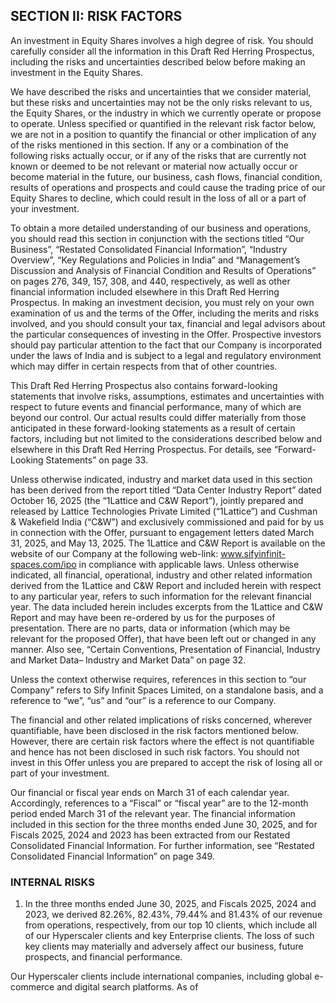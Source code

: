 ## SECTION II: RISK FACTORS

An investment in Equity Shares involves a high degree of risk. You should carefully consider all the information in this Draft Red Herring Prospectus, including the risks and uncertainties described below before making an investment in the Equity Shares.

We have described the risks and uncertainties that we consider material, but these risks and uncertainties may not be the only risks relevant to us, the Equity Shares, or the industry in which we currently operate or propose to operate. Unless specified or quantified in the relevant risk factor below, we are not in a position to quantify the financial or other implication of any of the risks mentioned in this section. If any or a combination of the following risks actually occur, or if any of the risks that are currently not known or deemed to be not relevant or material now actually occur or become material in the future, our business, cash flows, financial condition, results of operations and prospects and could cause the trading price of our Equity Shares to decline, which could result in the loss of all or a part of your investment.

To obtain a more detailed understanding of our business and operations, you should read this section in conjunction with the sections titled “Our Business”, “Restated Consolidated Financial Information”, “Industry Overview”, “Key Regulations and Policies in India” and “Management’s Discussion and Analysis of Financial Condition and Results of Operations” on pages 276, 349, 157, 308, and 440, respectively, as well as other financial information included elsewhere in this Draft Red Herring Prospectus. In making an investment decision, you must rely on your own examination of us and the terms of the Offer, including the merits and risks involved, and you should consult your tax, financial and legal advisors about the particular consequences of investing in the Offer. Prospective investors should pay particular attention to the fact that our Company is incorporated under the laws of India and is subject to a legal and regulatory environment which may differ in certain respects from that of other countries.

This Draft Red Herring Prospectus also contains forward-looking statements that involve risks, assumptions, estimates and uncertainties with respect to future events and financial performance, many of which are beyond our control. Our actual results could differ materially from those anticipated in these forward-looking statements as a result of certain factors, including but not limited to the considerations described below and elsewhere in this Draft Red Herring Prospectus. For details, see “Forward-Looking Statements” on page 33.

Unless otherwise indicated, industry and market data used in this section has been derived from the report titled “Data Center Industry Report” dated October 16, 2025 (the “1Lattice and C&W Report”), jointly prepared and released by Lattice Technologies Private Limited (“1Lattice”) and Cushman & Wakefield India (“C&W”) and exclusively commissioned and paid for by us in connection with the Offer, pursuant to engagement letters dated March 31, 2025, and May 13, 2025. The 1Lattice and C&W Report is available on the website of our Company at the following web-link: www.sifyinfinit-spaces.com/ipo in compliance with applicable laws. Unless otherwise indicated, all financial, operational, industry and other related information derived from the 1Lattice and C&W Report and included herein with respect to any particular year, refers to such information for the relevant financial year. The data included herein includes excerpts from the 1Lattice and C&W Report and may have been re-ordered by us for the purposes of presentation. There are no parts, data or information (which may be relevant for the proposed Offer), that have been left out or changed in any manner. Also see, “Certain Conventions, Presentation of Financial, Industry and Market Data– Industry and Market Data” on page 32.

Unless the context otherwise requires, references in this section to “our Company” refers to Sify Infinit Spaces Limited, on a standalone basis, and a reference to “we”, “us” and “our” is a reference to our Company.

The financial and other related implications of risks concerned, wherever quantifiable, have been disclosed in the risk factors mentioned below. However, there are certain risk factors where the effect is not quantifiable and hence has not been disclosed in such risk factors. You should not invest in this Offer unless you are prepared to accept the risk of losing all or part of your investment.

Our financial or fiscal year ends on March 31 of each calendar year. Accordingly, references to a “Fiscal” or “fiscal year” are to the 12-month period ended March 31 of the relevant year. The financial information included in this section for the three months ended June 30, 2025, and for Fiscals 2025, 2024 and 2023 has been extracted from our Restated Consolidated Financial Information. For further information, see “Restated Consolidated Financial Information” on page 349.

### INTERNAL RISKS

1. In the three months ended June 30, 2025, and Fiscals 2025, 2024 and 2023, we derived 82.26%, 82.43%, 79.44% and 81.43% of our revenue from operations, respectively, from our top 10 clients, which include all of our Hyperscaler clients and key Enterprise clients. The loss of such key clients may materially and adversely affect our business, future prospects, and financial performance.

Our Hyperscaler clients include international companies, including global e-commerce and digital search platforms. As of